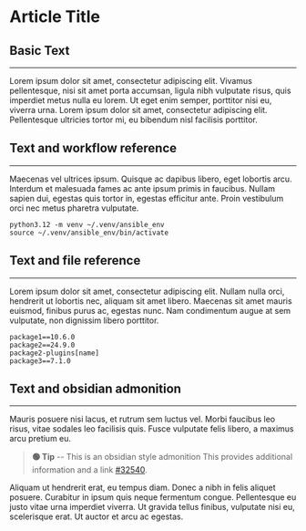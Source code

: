 # Article Title

## Basic Text

---

Lorem ipsum dolor sit amet, consectetur adipiscing elit. Vivamus pellentesque, nisi sit amet porta accumsan, ligula nibh vulputate risus, quis imperdiet metus nulla eu lorem. Ut eget enim semper, porttitor nisi eu, viverra urna. Lorem ipsum dolor sit amet, consectetur adipiscing elit. Pellentesque ultricies tortor mi, eu bibendum nisl facilisis porttitor.

## Text and workflow reference

---

Maecenas vel ultrices ipsum. Quisque ac dapibus libero, eget lobortis arcu. Interdum et malesuada fames ac ante ipsum primis in faucibus. Nullam sapien dui, egestas quis tortor in, egestas efficitur ante. Proin vestibulum orci nec metus pharetra vulputate.

```shell linenums="1" title="Create virtual environment"
python3.12 -m venv ~/.venv/ansible_env
source ~/.venv/ansible_env/bin/activate
```

## Text and file reference

---

Lorem ipsum dolor sit amet, consectetur adipiscing elit. Nullam nulla orci, hendrerit ut lobortis nec, aliquam sit amet libero. Maecenas sit amet mauris euismod, finibus purus ac, egestas nunc. Nam condimentum augue at sem vulputate, non dignissim libero porttitor.

```shell linenums="1" title="requirements.txt"
package1==10.6.0
package2==24.9.0
package2-plugins[name]
package3==7.1.0
```

## Text and obsidian admonition

---

Mauris posuere nisi lacus, et rutrum sem luctus vel. Morbi faucibus leo risus, vitae sodales leo facilisis quis. Fusce vulputate felis libero, a maximus arcu pretium eu.

> **🟢 Tip** -- This is an obsidian style admonition
> This provides additional information and a link [#32540](https://github.com/ansible/molecule/issues/2540).

Aliquam ut hendrerit erat, eu tempus diam. Donec a nibh in felis aliquet posuere. Curabitur in ipsum quis neque fermentum congue. Pellentesque eu justo vitae urna imperdiet viverra. Ut gravida tellus finibus, vulputate nisi eu, scelerisque erat. Ut auctor et arcu ac egestas.
